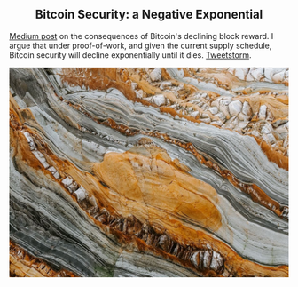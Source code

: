 <center> <h2>Bitcoin Security: a Negative Exponential</h2> </center>

[Medium post](https://medium.com/@jordanmmck/bitcoin-security-a-negative-exponential-95e78b6b575) on the consequences of Bitcoin's declining block reward. I argue that under proof-of-work, and given the current supply schedule, Bitcoin security will decline exponentially until it dies. [Tweetstorm](https://twitter.com/jordanmmck/status/1034834965127557120).

<img src="/public/images/btc_post_cover.jpg" alt="rocks"/>
